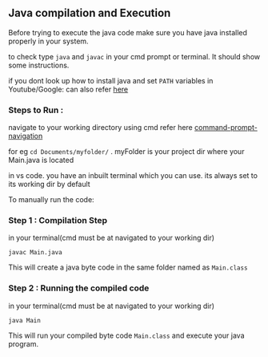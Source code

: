 ## Java compilation and Execution

Before trying to execute the java code make sure you have java installed properly in your system.

to check type `java` and `javac` in your cmd prompt or terminal. It should show some instructions.

if you dont look up how to install java and set `PATH` variables in Youtube/Google: can also refer [here](https://www.javatpoint.com/how-to-set-path-in-java)

### Steps to Run :

navigate to your working directory using cmd refer here [command-prompt-navigation](https://www.digitalcitizen.life/command-prompt-how-use-basic-commands)

for eg `cd Documents/myfolder/` . myFolder is your project dir where your Main.java is located

in vs code. you have an inbuilt terminal which you can use. its always set to its working dir by default

To manually run the code:

### Step 1 : Compilation Step

in your terminal(cmd must be at navigated to your working dir)

`javac Main.java`

This will create a java byte code in the same folder named as `Main.class`

### Step 2 : Running the compiled code

in your terminal(cmd must be at navigated to your working dir)

`java Main`

This will run your compiled byte code `Main.class` and execute your java program.
